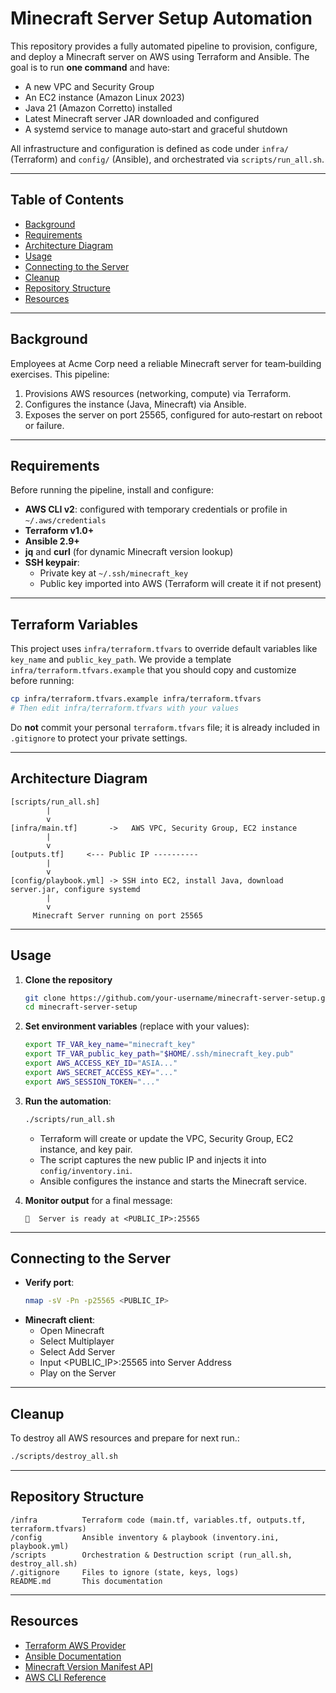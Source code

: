 # Minecraft Server Setup Automation

This repository provides a fully automated pipeline to provision, configure, and deploy a Minecraft server on AWS using Terraform and Ansible. The goal is to run **one command** and have:

- A new VPC and Security Group
- An EC2 instance (Amazon Linux 2023)
- Java 21 (Amazon Corretto) installed
- Latest Minecraft server JAR downloaded and configured
- A systemd service to manage auto‑start and graceful shutdown

All infrastructure and configuration is defined as code under `infra/` (Terraform) and `config/` (Ansible), and orchestrated via `scripts/run_all.sh`.

---

## Table of Contents

- [Background](#background)
- [Requirements](#requirements)
- [Architecture Diagram](#architecture-diagram)
- [Usage](#usage)
- [Connecting to the Server](#connecting-to-the-server)
- [Cleanup](#cleanup)
- [Repository Structure](#repository-structure)
- [Resources](#resources)

---

## Background

Employees at Acme Corp need a reliable Minecraft server for team‑building exercises. This pipeline:

1. Provisions AWS resources (networking, compute) via Terraform.
2. Configures the instance (Java, Minecraft) via Ansible.
3. Exposes the server on port 25565, configured for auto‑restart on reboot or failure.

---

## Requirements

Before running the pipeline, install and configure:

- **AWS CLI v2**: configured with temporary credentials or profile in `~/.aws/credentials`
- **Terraform v1.0+**
- **Ansible 2.9+**
- **jq** and **curl** (for dynamic Minecraft version lookup)
- **SSH keypair**:
  - Private key at `~/.ssh/minecraft_key`
  - Public key imported into AWS (Terraform will create it if not present)

---

## Terraform Variables

This project uses `infra/terraform.tfvars` to override default variables like `key_name` and `public_key_path`. We provide a template `infra/terraform.tfvars.example` that you should copy and customize before running:

```bash
cp infra/terraform.tfvars.example infra/terraform.tfvars
# Then edit infra/terraform.tfvars with your values
```

Do **not** commit your personal `terraform.tfvars` file; it is already included in `.gitignore` to protect your private settings.

---

## Architecture Diagram

```
[scripts/run_all.sh]                      
        |                                 
        v                                 
[infra/main.tf]       ->   AWS VPC, Security Group, EC2 instance
        |                                 
        v                                 
[outputs.tf]     <--- Public IP ----------
        |                                 
        v                                 
[config/playbook.yml] -> SSH into EC2, install Java, download server.jar, configure systemd
        |                                 
        v                                 
     Minecraft Server running on port 25565
```

---

## Usage

1. **Clone the repository**

   ```bash
   git clone https://github.com/your-username/minecraft-server-setup.git
   cd minecraft-server-setup
   ```

2. **Set environment variables** (replace with your values):

   ```bash
   export TF_VAR_key_name="minecraft_key"
   export TF_VAR_public_key_path="$HOME/.ssh/minecraft_key.pub"
   export AWS_ACCESS_KEY_ID="ASIA..."
   export AWS_SECRET_ACCESS_KEY="..."
   export AWS_SESSION_TOKEN="..."
   ```

3. **Run the automation**:

   ```bash
   ./scripts/run_all.sh
   ```

   - Terraform will create or update the VPC, Security Group, EC2 instance, and key pair.
   - The script captures the new public IP and injects it into `config/inventory.ini`.
   - Ansible configures the instance and starts the Minecraft service.

4. **Monitor output** for a final message:

   ```
   🎉  Server is ready at <PUBLIC_IP>:25565
   ```

---

## Connecting to the Server

- **Verify port**:
  ```bash
  nmap -sV -Pn -p25565 <PUBLIC_IP>
  ```
- **Minecraft client**: 
   - Open Minecraft
   - Select Multiplayer
   - Select Add Server
   - Input <PUBLIC_IP>:25565 into Server Address
   - Play on the Server

---

## Cleanup

To destroy all AWS resources and prepare for next run.:

   ```bash
   ./scripts/destroy_all.sh
   ```

---

## Repository Structure

```
/infra          Terraform code (main.tf, variables.tf, outputs.tf, terraform.tfvars)
/config         Ansible inventory & playbook (inventory.ini, playbook.yml)
/scripts        Orchestration & Destruction script (run_all.sh, destroy_all.sh)
/.gitignore     Files to ignore (state, keys, logs)
README.md       This documentation
```

---

## Resources

- [Terraform AWS Provider](https://registry.terraform.io/providers/hashicorp/aws/latest)
- [Ansible Documentation](https://docs.ansible.com/ansible/latest/index.html)
- [Minecraft Version Manifest API](https://launchermeta.mojang.com/mc/game/version_manifest.json)
- [AWS CLI Reference](https://docs.aws.amazon.com/cli/latest/reference/)

